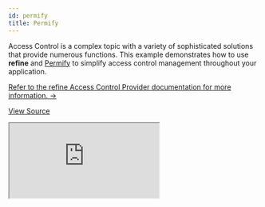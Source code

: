 ```yaml
---
id: permify
title: Permify
---
```


Access Control is a complex topic with a variety of sophisticated solutions that provide numerous functions. This example demonstrates how to use **refine** and [Permify](https://www.permify.co/) to simplify access control management throughout your application.

[Refer to the refine Access Control Provider documentation for more information. →](/docs/core/providers/accessControl-provider/)

[View Source](https://github.com/Permify/permify-refine)

<iframe src="https://codesandbox.io/s/access-control-permify-react-tcs2g1?autoresize=1&fontsize=14&module=%2Fsrc%2FApp.tsx&theme=dark&view=preview"
    style={{width: "100%", height:"80vh", border: "0px", borderRadius: "8px", overflow:"hidden"}}
    title="access-control-cerbos-react"
    allow="accelerometer; ambient-light-sensor; camera; encrypted-media; geolocation; gyroscope; hid; microphone; midi; payment; usb; vr; xr-spatial-tracking"
    sandbox="allow-forms allow-modals allow-popups allow-presentation allow-same-origin allow-scripts"
></iframe>
